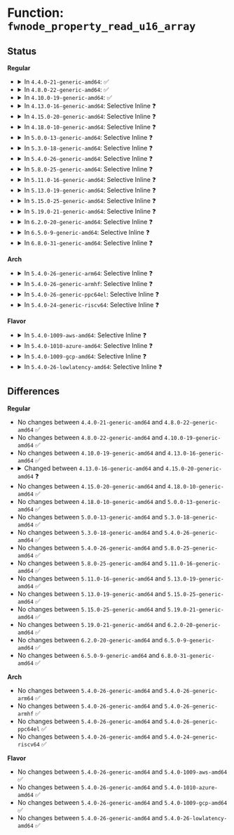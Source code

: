 # Function: <code>fwnode_property_read_u16_array</code>

## Status
<b>Regular</b>
<ul>
<li>
<details>
<summary>In <code>4.4.0-21-generic-amd64</code>: ✅</summary>

```c
int fwnode_property_read_u16_array(struct fwnode_handle * fwnode, const char * propname, u16 * val, size_t nval)
```

```json
{
  "name": "fwnode_property_read_u16_array",
  "collision_type": "Unique Global",
  "inline_type": "No",
  "funcs": [
    {
      "addr": 18446744071584422880,
      "name": "fwnode_property_read_u16_array",
      "external": true,
      "loc": "drivers/base/property.c:476",
      "file": "drivers/base/property.c",
      "inline": "seen, unknown",
      "caller_inline": [],
      "caller_func": [
        "drivers/base/property.c:device_property_read_u16_array"
      ]
    }
  ],
  "symbols": [
    {
      "addr": 18446744071584422880,
      "name": "fwnode_property_read_u16_array",
      "section": ".text",
      "bind": "STB_GLOBAL",
      "size": 338
    }
  ]
}
```
</details>
</li>
<li>
<details>
<summary>In <code>4.8.0-22-generic-amd64</code>: ✅</summary>

```c
int fwnode_property_read_u16_array(struct fwnode_handle * fwnode, const char * propname, u16 * val, size_t nval)
```

```json
{
  "name": "fwnode_property_read_u16_array",
  "collision_type": "Unique Global",
  "inline_type": "No",
  "funcs": [
    {
      "addr": 18446744071584757600,
      "name": "fwnode_property_read_u16_array",
      "external": true,
      "loc": "drivers/base/property.c:483",
      "file": "drivers/base/property.c",
      "inline": "seen, unknown",
      "caller_inline": [],
      "caller_func": [
        "drivers/base/property.c:device_property_read_u16_array"
      ]
    }
  ],
  "symbols": [
    {
      "addr": 18446744071584757600,
      "name": "fwnode_property_read_u16_array",
      "section": ".text",
      "bind": "STB_GLOBAL",
      "size": 365
    }
  ]
}
```
</details>
</li>
<li>
<details>
<summary>In <code>4.10.0-19-generic-amd64</code>: ✅</summary>

```c
int fwnode_property_read_u16_array(struct fwnode_handle * fwnode, const char * propname, u16 * val, size_t nval)
```

```json
{
  "name": "fwnode_property_read_u16_array",
  "collision_type": "Unique Global",
  "inline_type": "No",
  "funcs": [
    {
      "addr": 18446744071584947824,
      "name": "fwnode_property_read_u16_array",
      "external": true,
      "loc": "drivers/base/property.c:483",
      "file": "drivers/base/property.c",
      "inline": "seen, unknown",
      "caller_inline": [],
      "caller_func": [
        "drivers/base/property.c:device_property_read_u16_array"
      ]
    }
  ],
  "symbols": [
    {
      "addr": 18446744071584947824,
      "name": "fwnode_property_read_u16_array",
      "section": ".text",
      "bind": "STB_GLOBAL",
      "size": 365
    }
  ]
}
```
</details>
</li>
<li>
<details>
<summary>In <code>4.13.0-16-generic-amd64</code>: Selective Inline ❓</summary>

```c
int fwnode_property_read_u16_array(struct fwnode_handle * fwnode, const char * propname, u16 * val, size_t nval)
```

```json
{
  "name": "fwnode_property_read_u16_array",
  "collision_type": "Unique Global",
  "inline_type": "Selective",
  "funcs": [
    {
      "addr": 18446744071585030774,
      "name": "fwnode_property_read_u16_array",
      "external": true,
      "loc": "drivers/base/property.c:496",
      "file": "drivers/base/property.c",
      "inline": "not declared, inlined",
      "caller_inline": [
        "drivers/base/property.c:device_property_read_u16_array"
      ],
      "caller_func": []
    }
  ],
  "symbols": [
    {
      "addr": 18446744071585030736,
      "name": "fwnode_property_read_u16_array",
      "section": ".text",
      "bind": "STB_GLOBAL",
      "size": 27
    }
  ]
}
```
</details>
</li>
<li>
<details>
<summary>In <code>4.15.0-20-generic-amd64</code>: Selective Inline ❓</summary>

```c
int fwnode_property_read_u16_array(const struct fwnode_handle * fwnode, const char * propname, u16 * val, size_t nval)
```

```json
{
  "name": "fwnode_property_read_u16_array",
  "collision_type": "Unique Global",
  "inline_type": "Selective",
  "funcs": [
    {
      "addr": 18446744071585453542,
      "name": "fwnode_property_read_u16_array",
      "external": true,
      "loc": "drivers/base/property.c:505",
      "file": "drivers/base/property.c",
      "inline": "not declared, inlined",
      "caller_inline": [
        "drivers/base/property.c:device_property_read_u16_array"
      ],
      "caller_func": []
    }
  ],
  "symbols": [
    {
      "addr": 18446744071585453504,
      "name": "fwnode_property_read_u16_array",
      "section": ".text",
      "bind": "STB_GLOBAL",
      "size": 27
    }
  ]
}
```
</details>
</li>
<li>
<details>
<summary>In <code>4.18.0-10-generic-amd64</code>: Selective Inline ❓</summary>

```c
int fwnode_property_read_u16_array(const struct fwnode_handle * fwnode, const char * propname, u16 * val, size_t nval)
```

```json
{
  "name": "fwnode_property_read_u16_array",
  "collision_type": "Unique Global",
  "inline_type": "Selective",
  "funcs": [
    {
      "addr": 18446744071585695749,
      "name": "fwnode_property_read_u16_array",
      "external": true,
      "loc": "drivers/base/property.c:566",
      "file": "drivers/base/property.c",
      "inline": "not declared, inlined",
      "caller_inline": [
        "drivers/base/property.c:device_property_read_u16_array"
      ],
      "caller_func": []
    }
  ],
  "symbols": [
    {
      "addr": 18446744071585695920,
      "name": "fwnode_property_read_u16_array",
      "section": ".text",
      "bind": "STB_GLOBAL",
      "size": 27
    }
  ]
}
```
</details>
</li>
<li>
<details>
<summary>In <code>5.0.0-13-generic-amd64</code>: Selective Inline ❓</summary>

```c
int fwnode_property_read_u16_array(const struct fwnode_handle * fwnode, const char * propname, u16 * val, size_t nval)
```

```json
{
  "name": "fwnode_property_read_u16_array",
  "collision_type": "Unique Global",
  "inline_type": "Selective",
  "funcs": [
    {
      "addr": 18446744071585826037,
      "name": "fwnode_property_read_u16_array",
      "external": true,
      "loc": "drivers/base/property.c:291",
      "file": "drivers/base/property.c",
      "inline": "not declared, inlined",
      "caller_inline": [
        "drivers/base/property.c:device_property_read_u16_array"
      ],
      "caller_func": []
    }
  ],
  "symbols": [
    {
      "addr": 18446744071585826208,
      "name": "fwnode_property_read_u16_array",
      "section": ".text",
      "bind": "STB_GLOBAL",
      "size": 27
    }
  ]
}
```
</details>
</li>
<li>
<details>
<summary>In <code>5.3.0-18-generic-amd64</code>: Selective Inline ❓</summary>

```c
int fwnode_property_read_u16_array(const struct fwnode_handle * fwnode, const char * propname, u16 * val, size_t nval)
```

```json
{
  "name": "fwnode_property_read_u16_array",
  "collision_type": "Unique Global",
  "inline_type": "Selective",
  "funcs": [
    {
      "addr": 18446744071586061685,
      "name": "fwnode_property_read_u16_array",
      "external": true,
      "loc": "drivers/base/property.c:291",
      "file": "drivers/base/property.c",
      "inline": "not declared, inlined",
      "caller_inline": [
        "drivers/base/property.c:device_property_read_u16_array"
      ],
      "caller_func": []
    }
  ],
  "symbols": [
    {
      "addr": 18446744071586061648,
      "name": "fwnode_property_read_u16_array",
      "section": ".text",
      "bind": "STB_GLOBAL",
      "size": 27
    }
  ]
}
```
</details>
</li>
<li>
<details>
<summary>In <code>5.4.0-26-generic-amd64</code>: Selective Inline ❓</summary>

```c
int fwnode_property_read_u16_array(const struct fwnode_handle * fwnode, const char * propname, u16 * val, size_t nval)
```

```json
{
  "name": "fwnode_property_read_u16_array",
  "collision_type": "Unique Global",
  "inline_type": "Selective",
  "funcs": [
    {
      "addr": 18446744071586209573,
      "name": "fwnode_property_read_u16_array",
      "external": true,
      "loc": "drivers/base/property.c:291",
      "file": "drivers/base/property.c",
      "inline": "not declared, inlined",
      "caller_inline": [
        "drivers/base/property.c:device_property_read_u16_array"
      ],
      "caller_func": []
    }
  ],
  "symbols": [
    {
      "addr": 18446744071586209536,
      "name": "fwnode_property_read_u16_array",
      "section": ".text",
      "bind": "STB_GLOBAL",
      "size": 27
    }
  ]
}
```
</details>
</li>
<li>
<details>
<summary>In <code>5.8.0-25-generic-amd64</code>: Selective Inline ❓</summary>

```c
int fwnode_property_read_u16_array(const struct fwnode_handle * fwnode, const char * propname, u16 * val, size_t nval)
```

```json
{
  "name": "fwnode_property_read_u16_array",
  "collision_type": "Unique Global",
  "inline_type": "Selective",
  "funcs": [
    {
      "addr": 18446744071586973077,
      "name": "fwnode_property_read_u16_array",
      "external": true,
      "loc": "drivers/base/property.c:291",
      "file": "drivers/base/property.c",
      "inline": "not declared, inlined",
      "caller_inline": [
        "drivers/base/property.c:device_property_read_u16_array"
      ],
      "caller_func": []
    }
  ],
  "symbols": [
    {
      "addr": 18446744071586973040,
      "name": "fwnode_property_read_u16_array",
      "section": ".text",
      "bind": "STB_GLOBAL",
      "size": 27
    }
  ]
}
```
</details>
</li>
<li>
<details>
<summary>In <code>5.11.0-16-generic-amd64</code>: Selective Inline ❓</summary>

```c
int fwnode_property_read_u16_array(const struct fwnode_handle * fwnode, const char * propname, u16 * val, size_t nval)
```

```json
{
  "name": "fwnode_property_read_u16_array",
  "collision_type": "Unique Global",
  "inline_type": "Selective",
  "funcs": [
    {
      "addr": 18446744071587058784,
      "name": "fwnode_property_read_u16_array",
      "external": true,
      "loc": "drivers/base/property.c:291",
      "file": "drivers/base/property.c",
      "inline": "not declared, inlined",
      "caller_inline": [
        "drivers/base/property.c:device_property_read_u16_array"
      ],
      "caller_func": []
    }
  ],
  "symbols": [
    {
      "addr": 18446744071587058736,
      "name": "fwnode_property_read_u16_array",
      "section": ".text",
      "bind": "STB_GLOBAL",
      "size": 27
    }
  ]
}
```
</details>
</li>
<li>
<details>
<summary>In <code>5.13.0-19-generic-amd64</code>: Selective Inline ❓</summary>

```c
int fwnode_property_read_u16_array(const struct fwnode_handle * fwnode, const char * propname, u16 * val, size_t nval)
```

```json
{
  "name": "fwnode_property_read_u16_array",
  "collision_type": "Unique Global",
  "inline_type": "Selective",
  "funcs": [
    {
      "addr": 18446744071586942624,
      "name": "fwnode_property_read_u16_array",
      "external": true,
      "loc": "drivers/base/property.c:291",
      "file": "drivers/base/property.c",
      "inline": "not declared, inlined",
      "caller_inline": [
        "drivers/base/property.c:device_property_read_u16_array"
      ],
      "caller_func": []
    }
  ],
  "symbols": [
    {
      "addr": 18446744071586942576,
      "name": "fwnode_property_read_u16_array",
      "section": ".text",
      "bind": "STB_GLOBAL",
      "size": 27
    }
  ]
}
```
</details>
</li>
<li>
<details>
<summary>In <code>5.15.0-25-generic-amd64</code>: Selective Inline ❓</summary>

```c
int fwnode_property_read_u16_array(const struct fwnode_handle * fwnode, const char * propname, u16 * val, size_t nval)
```

```json
{
  "name": "fwnode_property_read_u16_array",
  "collision_type": "Unique Global",
  "inline_type": "Selective",
  "funcs": [
    {
      "addr": 18446744071587506944,
      "name": "fwnode_property_read_u16_array",
      "external": true,
      "loc": "drivers/base/property.c:291",
      "file": "drivers/base/property.c",
      "inline": "not declared, inlined",
      "caller_inline": [
        "drivers/base/property.c:device_property_read_u16_array"
      ],
      "caller_func": []
    }
  ],
  "symbols": [
    {
      "addr": 18446744071587506896,
      "name": "fwnode_property_read_u16_array",
      "section": ".text",
      "bind": "STB_GLOBAL",
      "size": 27
    }
  ]
}
```
</details>
</li>
<li>
<details>
<summary>In <code>5.19.0-21-generic-amd64</code>: Selective Inline ❓</summary>

```c
int fwnode_property_read_u16_array(const struct fwnode_handle * fwnode, const char * propname, u16 * val, size_t nval)
```

```json
{
  "name": "fwnode_property_read_u16_array",
  "collision_type": "Unique Global",
  "inline_type": "Selective",
  "funcs": [
    {
      "addr": 18446744071588832112,
      "name": "fwnode_property_read_u16_array",
      "external": true,
      "loc": "drivers/base/property.c:314",
      "file": "drivers/base/property.c",
      "inline": "not declared, inlined",
      "caller_inline": [
        "drivers/base/property.c:device_property_read_u16_array"
      ],
      "caller_func": []
    }
  ],
  "symbols": [
    {
      "addr": 18446744071588832048,
      "name": "fwnode_property_read_u16_array",
      "section": ".text",
      "bind": "STB_GLOBAL",
      "size": 42
    }
  ]
}
```
</details>
</li>
<li>
<details>
<summary>In <code>6.2.0-20-generic-amd64</code>: Selective Inline ❓</summary>

```c
int fwnode_property_read_u16_array(const struct fwnode_handle * fwnode, const char * propname, u16 * val, size_t nval)
```

```json
{
  "name": "fwnode_property_read_u16_array",
  "collision_type": "Unique Global",
  "inline_type": "Selective",
  "funcs": [
    {
      "addr": 18446744071590332800,
      "name": "fwnode_property_read_u16_array",
      "external": true,
      "loc": "drivers/base/property.c:321",
      "file": "drivers/base/property.c",
      "inline": "not declared, inlined",
      "caller_inline": [
        "drivers/base/property.c:device_property_read_u16_array"
      ],
      "caller_func": []
    }
  ],
  "symbols": [
    {
      "addr": 18446744071590332720,
      "name": "fwnode_property_read_u16_array",
      "section": ".text",
      "bind": "STB_GLOBAL",
      "size": 42
    }
  ]
}
```
</details>
</li>
<li>
<details>
<summary>In <code>6.5.0-9-generic-amd64</code>: Selective Inline ❓</summary>

```c
int fwnode_property_read_u16_array(const struct fwnode_handle * fwnode, const char * propname, u16 * val, size_t nval)
```

```json
{
  "name": "fwnode_property_read_u16_array",
  "collision_type": "Unique Global",
  "inline_type": "Selective",
  "funcs": [
    {
      "addr": 18446744071590652816,
      "name": "fwnode_property_read_u16_array",
      "external": true,
      "loc": "drivers/base/property.c:325",
      "file": "drivers/base/property.c",
      "inline": "not declared, inlined",
      "caller_inline": [
        "drivers/base/property.c:device_property_read_u16_array"
      ],
      "caller_func": []
    }
  ],
  "symbols": [
    {
      "addr": 18446744071590652736,
      "name": "fwnode_property_read_u16_array",
      "section": ".text",
      "bind": "STB_GLOBAL",
      "size": 42
    }
  ]
}
```
</details>
</li>
<li>
<details>
<summary>In <code>6.8.0-31-generic-amd64</code>: Selective Inline ❓</summary>

```c
int fwnode_property_read_u16_array(const struct fwnode_handle * fwnode, const char * propname, u16 * val, size_t nval)
```

```json
{
  "name": "fwnode_property_read_u16_array",
  "collision_type": "Unique Global",
  "inline_type": "Selective",
  "funcs": [
    {
      "addr": 18446744071591012960,
      "name": "fwnode_property_read_u16_array",
      "external": true,
      "loc": "drivers/base/property.c:325",
      "file": "drivers/base/property.c",
      "inline": "not declared, inlined",
      "caller_inline": [
        "drivers/base/property.c:device_property_read_u16_array"
      ],
      "caller_func": []
    }
  ],
  "symbols": [
    {
      "addr": 18446744071591012880,
      "name": "fwnode_property_read_u16_array",
      "section": ".text",
      "bind": "STB_GLOBAL",
      "size": 42
    }
  ]
}
```
</details>
</li>
</ul>
<b>Arch</b>
<ul>
<li>
<details>
<summary>In <code>5.4.0-26-generic-arm64</code>: Selective Inline ❓</summary>

```c
int fwnode_property_read_u16_array(const struct fwnode_handle * fwnode, const char * propname, u16 * val, size_t nval)
```

```json
{
  "name": "fwnode_property_read_u16_array",
  "collision_type": "Unique Global",
  "inline_type": "Selective",
  "funcs": [
    {
      "addr": 18446603336499014644,
      "name": "fwnode_property_read_u16_array",
      "external": true,
      "loc": "drivers/base/property.c:291",
      "file": "drivers/base/property.c",
      "inline": "not declared, inlined",
      "caller_inline": [
        "drivers/base/property.c:device_property_read_u16_array"
      ],
      "caller_func": []
    }
  ],
  "symbols": [
    {
      "addr": 18446603336499014512,
      "name": "fwnode_property_read_u16_array",
      "section": ".text",
      "bind": "STB_GLOBAL",
      "size": 80
    }
  ]
}
```
</details>
</li>
<li>
<details>
<summary>In <code>5.4.0-26-generic-armhf</code>: Selective Inline ❓</summary>

```c
int fwnode_property_read_u16_array(const struct fwnode_handle * fwnode, const char * propname, u16 * val, size_t nval)
```

```json
{
  "name": "fwnode_property_read_u16_array",
  "collision_type": "Unique Global",
  "inline_type": "Selective",
  "funcs": [
    {
      "addr": 3231578116,
      "name": "fwnode_property_read_u16_array",
      "external": true,
      "loc": "drivers/base/property.c:291",
      "file": "drivers/base/property.c",
      "inline": "not declared, inlined",
      "caller_inline": [
        "drivers/base/property.c:device_property_read_u16_array"
      ],
      "caller_func": []
    }
  ],
  "symbols": [
    {
      "addr": 3231578024,
      "name": "fwnode_property_read_u16_array",
      "section": ".text",
      "bind": "STB_GLOBAL",
      "size": 52
    }
  ]
}
```
</details>
</li>
<li>
<details>
<summary>In <code>5.4.0-26-generic-ppc64el</code>: Selective Inline ❓</summary>

```c
int fwnode_property_read_u16_array(const struct fwnode_handle * fwnode, const char * propname, u16 * val, size_t nval)
```

```json
{
  "name": "fwnode_property_read_u16_array",
  "collision_type": "Unique Global",
  "inline_type": "Selective",
  "funcs": [
    {
      "addr": 13835058055292176536,
      "name": "fwnode_property_read_u16_array",
      "external": true,
      "loc": "drivers/base/property.c:291",
      "file": "drivers/base/property.c",
      "inline": "not declared, inlined",
      "caller_inline": [
        "drivers/base/property.c:device_property_read_u16_array"
      ],
      "caller_func": []
    }
  ],
  "symbols": [
    {
      "addr": 13835058055292176448,
      "name": "fwnode_property_read_u16_array",
      "section": ".text",
      "bind": "STB_GLOBAL",
      "size": 36
    }
  ]
}
```
</details>
</li>
<li>
<details>
<summary>In <code>5.4.0-24-generic-riscv64</code>: Selective Inline ❓</summary>

```c
int fwnode_property_read_u16_array(const struct fwnode_handle * fwnode, const char * propname, u16 * val, size_t nval)
```

```json
{
  "name": "fwnode_property_read_u16_array",
  "collision_type": "Unique Global",
  "inline_type": "Selective",
  "funcs": [
    {
      "addr": 18446743936276383278,
      "name": "fwnode_property_read_u16_array",
      "external": true,
      "loc": "drivers/base/property.c:291",
      "file": "drivers/base/property.c",
      "inline": "not declared, inlined",
      "caller_inline": [
        "drivers/base/property.c:device_property_read_u16_array"
      ],
      "caller_func": []
    }
  ],
  "symbols": [
    {
      "addr": 18446743936276383166,
      "name": "fwnode_property_read_u16_array",
      "section": ".text",
      "bind": "STB_GLOBAL",
      "size": 68
    }
  ]
}
```
</details>
</li>
</ul>
<b>Flavor</b>
<ul>
<li>
<details>
<summary>In <code>5.4.0-1009-aws-amd64</code>: Selective Inline ❓</summary>

```c
int fwnode_property_read_u16_array(const struct fwnode_handle * fwnode, const char * propname, u16 * val, size_t nval)
```

```json
{
  "name": "fwnode_property_read_u16_array",
  "collision_type": "Unique Global",
  "inline_type": "Selective",
  "funcs": [
    {
      "addr": 18446744071585969781,
      "name": "fwnode_property_read_u16_array",
      "external": true,
      "loc": "drivers/base/property.c:291",
      "file": "drivers/base/property.c",
      "inline": "not declared, inlined",
      "caller_inline": [
        "drivers/base/property.c:device_property_read_u16_array"
      ],
      "caller_func": []
    }
  ],
  "symbols": [
    {
      "addr": 18446744071585969744,
      "name": "fwnode_property_read_u16_array",
      "section": ".text",
      "bind": "STB_GLOBAL",
      "size": 27
    }
  ]
}
```
</details>
</li>
<li>
<details>
<summary>In <code>5.4.0-1010-azure-amd64</code>: Selective Inline ❓</summary>

```c
int fwnode_property_read_u16_array(const struct fwnode_handle * fwnode, const char * propname, u16 * val, size_t nval)
```

```json
{
  "name": "fwnode_property_read_u16_array",
  "collision_type": "Unique Global",
  "inline_type": "Selective",
  "funcs": [
    {
      "addr": 18446744071585819045,
      "name": "fwnode_property_read_u16_array",
      "external": true,
      "loc": "drivers/base/property.c:291",
      "file": "drivers/base/property.c",
      "inline": "not declared, inlined",
      "caller_inline": [
        "drivers/base/property.c:device_property_read_u16_array"
      ],
      "caller_func": []
    }
  ],
  "symbols": [
    {
      "addr": 18446744071585819008,
      "name": "fwnode_property_read_u16_array",
      "section": ".text",
      "bind": "STB_GLOBAL",
      "size": 27
    }
  ]
}
```
</details>
</li>
<li>
<details>
<summary>In <code>5.4.0-1009-gcp-amd64</code>: Selective Inline ❓</summary>

```c
int fwnode_property_read_u16_array(const struct fwnode_handle * fwnode, const char * propname, u16 * val, size_t nval)
```

```json
{
  "name": "fwnode_property_read_u16_array",
  "collision_type": "Unique Global",
  "inline_type": "Selective",
  "funcs": [
    {
      "addr": 18446744071586159589,
      "name": "fwnode_property_read_u16_array",
      "external": true,
      "loc": "drivers/base/property.c:291",
      "file": "drivers/base/property.c",
      "inline": "not declared, inlined",
      "caller_inline": [
        "drivers/base/property.c:device_property_read_u16_array"
      ],
      "caller_func": []
    }
  ],
  "symbols": [
    {
      "addr": 18446744071586159552,
      "name": "fwnode_property_read_u16_array",
      "section": ".text",
      "bind": "STB_GLOBAL",
      "size": 27
    }
  ]
}
```
</details>
</li>
<li>
<details>
<summary>In <code>5.4.0-26-lowlatency-amd64</code>: Selective Inline ❓</summary>

```c
int fwnode_property_read_u16_array(const struct fwnode_handle * fwnode, const char * propname, u16 * val, size_t nval)
```

```json
{
  "name": "fwnode_property_read_u16_array",
  "collision_type": "Unique Global",
  "inline_type": "Selective",
  "funcs": [
    {
      "addr": 18446744071586268293,
      "name": "fwnode_property_read_u16_array",
      "external": true,
      "loc": "drivers/base/property.c:291",
      "file": "drivers/base/property.c",
      "inline": "not declared, inlined",
      "caller_inline": [
        "drivers/base/property.c:device_property_read_u16_array"
      ],
      "caller_func": []
    }
  ],
  "symbols": [
    {
      "addr": 18446744071586268256,
      "name": "fwnode_property_read_u16_array",
      "section": ".text",
      "bind": "STB_GLOBAL",
      "size": 27
    }
  ]
}
```
</details>
</li>
</ul>

## Differences
<b>Regular</b>
<ul>
<li>
No changes between <code>4.4.0-21-generic-amd64</code> and <code>4.8.0-22-generic-amd64</code> ✅
</li>
<li>
No changes between <code>4.8.0-22-generic-amd64</code> and <code>4.10.0-19-generic-amd64</code> ✅
</li>
<li>
No changes between <code>4.10.0-19-generic-amd64</code> and <code>4.13.0-16-generic-amd64</code> ✅
</li>
<li>
<details>
<summary>Changed between <code>4.13.0-16-generic-amd64</code> and <code>4.15.0-20-generic-amd64</code> ❓</summary>
<ul>
<li>
<b>Param type changed. </b>
<code>struct fwnode_handle * fwnode</code> ➡️ <code>const struct fwnode_handle * fwnode</code>
</li>
</ul>
</details>
</li>
<li>
No changes between <code>4.15.0-20-generic-amd64</code> and <code>4.18.0-10-generic-amd64</code> ✅
</li>
<li>
No changes between <code>4.18.0-10-generic-amd64</code> and <code>5.0.0-13-generic-amd64</code> ✅
</li>
<li>
No changes between <code>5.0.0-13-generic-amd64</code> and <code>5.3.0-18-generic-amd64</code> ✅
</li>
<li>
No changes between <code>5.3.0-18-generic-amd64</code> and <code>5.4.0-26-generic-amd64</code> ✅
</li>
<li>
No changes between <code>5.4.0-26-generic-amd64</code> and <code>5.8.0-25-generic-amd64</code> ✅
</li>
<li>
No changes between <code>5.8.0-25-generic-amd64</code> and <code>5.11.0-16-generic-amd64</code> ✅
</li>
<li>
No changes between <code>5.11.0-16-generic-amd64</code> and <code>5.13.0-19-generic-amd64</code> ✅
</li>
<li>
No changes between <code>5.13.0-19-generic-amd64</code> and <code>5.15.0-25-generic-amd64</code> ✅
</li>
<li>
No changes between <code>5.15.0-25-generic-amd64</code> and <code>5.19.0-21-generic-amd64</code> ✅
</li>
<li>
No changes between <code>5.19.0-21-generic-amd64</code> and <code>6.2.0-20-generic-amd64</code> ✅
</li>
<li>
No changes between <code>6.2.0-20-generic-amd64</code> and <code>6.5.0-9-generic-amd64</code> ✅
</li>
<li>
No changes between <code>6.5.0-9-generic-amd64</code> and <code>6.8.0-31-generic-amd64</code> ✅
</li>
</ul>
<b>Arch</b>
<ul>
<li>
No changes between <code>5.4.0-26-generic-amd64</code> and <code>5.4.0-26-generic-arm64</code> ✅
</li>
<li>
No changes between <code>5.4.0-26-generic-amd64</code> and <code>5.4.0-26-generic-armhf</code> ✅
</li>
<li>
No changes between <code>5.4.0-26-generic-amd64</code> and <code>5.4.0-26-generic-ppc64el</code> ✅
</li>
<li>
No changes between <code>5.4.0-26-generic-amd64</code> and <code>5.4.0-24-generic-riscv64</code> ✅
</li>
</ul>
<b>Flavor</b>
<ul>
<li>
No changes between <code>5.4.0-26-generic-amd64</code> and <code>5.4.0-1009-aws-amd64</code> ✅
</li>
<li>
No changes between <code>5.4.0-26-generic-amd64</code> and <code>5.4.0-1010-azure-amd64</code> ✅
</li>
<li>
No changes between <code>5.4.0-26-generic-amd64</code> and <code>5.4.0-1009-gcp-amd64</code> ✅
</li>
<li>
No changes between <code>5.4.0-26-generic-amd64</code> and <code>5.4.0-26-lowlatency-amd64</code> ✅
</li>
</ul>
